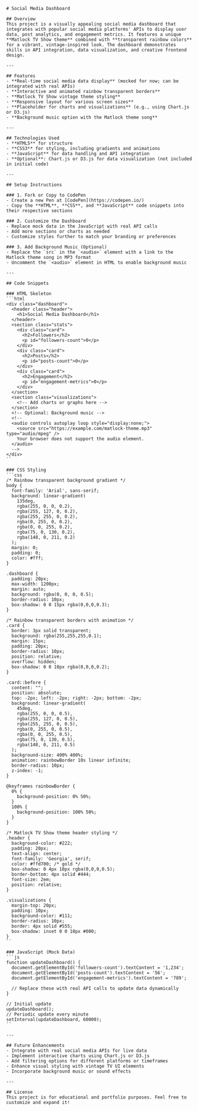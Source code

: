 ```
# Social Media Dashboard

## Overview
This project is a visually appealing social media dashboard that integrates with popular social media platforms' APIs to display user data, post analytics, and engagement metrics. It features a unique **Matlock TV Show theme** combined with **transparent rainbow colors** for a vibrant, vintage-inspired look. The dashboard demonstrates skills in API integration, data visualization, and creative frontend design.

---

## Features
- **Real-time social media data display** (mocked for now; can be integrated with real APIs)
- **Interactive and animated rainbow transparent borders**
- **Matlock TV Show vintage theme styling**
- **Responsive layout for various screen sizes**
- **Placeholder for charts and visualizations** (e.g., using Chart.js or D3.js)
- **Background music option with the Matlock theme song**

---

## Technologies Used
- **HTML5** for structure
- **CSS3** for styling, including gradients and animations
- **JavaScript** for data handling and API integration
- **Optional**: Chart.js or D3.js for data visualization (not included in initial code)

---

## Setup Instructions

### 1. Fork or Copy to CodePen
- Create a new Pen at [CodePen](https://codepen.io/)
- Copy the **HTML**, **CSS**, and **JavaScript** code snippets into their respective sections

### 2. Customize the Dashboard
- Replace mock data in the JavaScript with real API calls
- Add more sections or charts as needed
- Customize styles further to match your branding or preferences

### 3. Add Background Music (Optional)
- Replace the `src` in the `<audio>` element with a link to the Matlock theme song in MP3 format
- Uncomment the `<audio>` element in HTML to enable background music

---

## Code Snippets

### HTML Skeleton
```html
<div class="dashboard">
  <header class="header">
    <h1>Social Media Dashboard</h1>
  </header>
  <section class="stats">
    <div class="card">
      <h2>Followers</h2>
      <p id="followers-count">0</p>
    </div>
    <div class="card">
      <h2>Posts</h2>
      <p id="posts-count">0</p>
    </div>
    <div class="card">
      <h2>Engagement</h2>
      <p id="engagement-metrics">0</p>
    </div>
  </section>
  <section class="visualizations">
    <!-- Add charts or graphs here -->
  </section>
  <!-- Optional: Background music -->
  <!--
  <audio controls autoplay loop style="display:none;">
    <source src="https://example.com/matlock-theme.mp3" type="audio/mpeg" />
    Your browser does not support the audio element.
  </audio>
  -->
</div>
``

### CSS Styling
```css
/* Rainbow transparent background gradient */
body {
  font-family: 'Arial', sans-serif;
  background: linear-gradient(
    135deg,
    rgba(255, 0, 0, 0.2),
    rgba(255, 127, 0, 0.2),
    rgba(255, 255, 0, 0.2),
    rgba(0, 255, 0, 0.2),
    rgba(0, 0, 255, 0.2),
    rgba(75, 0, 130, 0.2),
    rgba(148, 0, 211, 0.2)
  );
  margin: 0;
  padding: 0;
  color: #fff;
}

.dashboard {
  padding: 20px;
  max-width: 1200px;
  margin: auto;
  background: rgba(0, 0, 0, 0.5);
  border-radius: 10px;
  box-shadow: 0 0 15px rgba(0,0,0,0.3);
}

/* Rainbow transparent borders with animation */
.card {
  border: 3px solid transparent;
  background: rgba(255,255,255,0.1);
  margin: 15px;
  padding: 20px;
  border-radius: 10px;
  position: relative;
  overflow: hidden;
  box-shadow: 0 0 10px rgba(0,0,0,0.2);
}

.card::before {
  content: "";
  position: absolute;
  top: -2px; left: -2px; right: -2px; bottom: -2px;
  background: linear-gradient(
    45deg,
    rgba(255, 0, 0, 0.5),
    rgba(255, 127, 0, 0.5),
    rgba(255, 255, 0, 0.5),
    rgba(0, 255, 0, 0.5),
    rgba(0, 0, 255, 0.5),
    rgba(75, 0, 130, 0.5),
    rgba(148, 0, 211, 0.5)
  );
  background-size: 400% 400%;
  animation: rainbowBorder 10s linear infinite;
  border-radius: 10px;
  z-index: -1;
}

@keyframes rainbowBorder {
  0% {
    background-position: 0% 50%;
  }
  100% {
    background-position: 100% 50%;
  }
}

/* Matlock TV Show theme header styling */
.header {
  background-color: #222;
  padding: 20px;
  text-align: center;
  font-family: 'Georgia', serif;
  color: #ffd700; /* gold */
  box-shadow: 0 4px 10px rgba(0,0,0,0.5);
  border-bottom: 4px solid #444;
  font-size: 2em;
  position: relative;
}

.visualizations {
  margin-top: 20px;
  padding: 10px;
  background-color: #111;
  border-radius: 10px;
  border: 4px solid #555;
  box-shadow: inset 0 0 10px #000;
}
``

### JavaScript (Mock Data)
```js
function updateDashboard() {
  document.getElementById('followers-count').textContent = '1,234';
  document.getElementById('posts-count').textContent = '56';
  document.getElementById('engagement-metrics').textContent = '789';

  // Replace these with real API calls to update data dynamically
}

// Initial update
updateDashboard();
// Periodic update every minute
setInterval(updateDashboard, 60000);
``

---

## Future Enhancements
- Integrate with real social media APIs for live data
- Implement interactive charts using Chart.js or D3.js
- Add filtering options for different platforms or timeframes
- Enhance visual styling with vintage TV UI elements
- Incorporate background music or sound effects

---

## License
This project is for educational and portfolio purposes. Feel free to customize and expand it!
